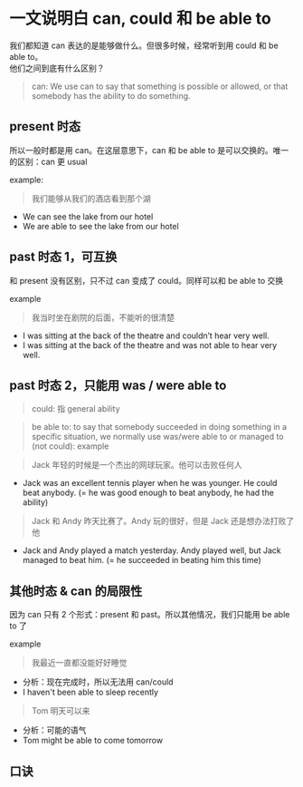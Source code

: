 # 一文说明白 can, could 和 be able to

我们都知道 can 表达的是能够做什么。但很多时候，经常听到用 could 和 be able to。  
他们之间到底有什么区别？

> can: We use can to say that something is possible or allowed, or that somebody has the ability to do something.

## present 时态

所以一般时都是用 can。在这层意思下，can 和 be able to 是可以交换的。唯一的区别：can 更 usual

example:

> 我们能够从我们的酒店看到那个湖

- We can see the lake from our hotel
- We are able to see the lake from our hotel

## past 时态 1，可互换

和 present 没有区别，只不过 can 变成了 could。同样可以和 be able to 交换

example

> 我当时坐在剧院的后面，不能听的很清楚

- I was sitting at the back of the theatre and couldn’t hear very well.
- I was sitting at the back of the theatre and was not able to hear very well.

## past 时态 2，只能用 was / were able to

> could: 指 general ability

> be able to: to say that somebody succeeded in doing something in a specific situation, we normally use was/were able to or managed to (not could):
> example

> Jack 年轻的时候是一个杰出的网球玩家。他可以击败任何人

- Jack was an excellent tennis player when he was younger. He could beat anybody. (= he was good enough to beat anybody, he had the ability)

> Jack 和 Andy 昨天比赛了。Andy 玩的很好，但是 Jack 还是想办法打败了他

- Jack and Andy played a match yesterday. Andy played well, but Jack managed to beat him. (= he succeeded in beating him this time)

## 其他时态 & can 的局限性

因为 can 只有 2 个形式：present 和 past。所以其他情况，我们只能用 be able to 了

example

> 我最近一直都没能好好睡觉

- 分析：现在完成时，所以无法用 can/could
- I haven't been able to sleep recently

> Tom 明天可以来

- 分析：可能的语气
- Tom might be able to come tomorrow

## 口诀
